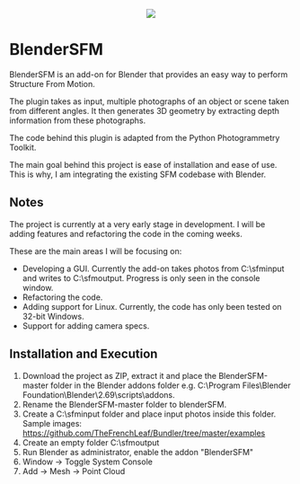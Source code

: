 <p align="center">
  <img src="http://thegamecoder.com/wp-content/uploads/2014/02/BlenderSFMCircle.png" />
</p>

BlenderSFM
==========
BlenderSFM is an add-on for Blender that provides an easy way to perform Structure From Motion. 

The plugin takes as input, multiple photographs of an object or scene taken from different angles. It then generates 3D geometry by extracting depth information from these photographs.

The code behind this plugin is adapted from the Python Photogrammetry Toolkit.

The main goal behind this project is ease of installation and ease of use. This is why, I am integrating the existing SFM codebase with Blender.

Notes
-----

The project is currently at a very early stage in development. I will be adding features and refactoring the code in the coming weeks.

These are the main areas I will be focusing on:
- Developing a GUI. Currently the add-on takes photos from C:\sfminput and writes to C:\sfmoutput. Progress is only seen in the console window.
- Refactoring the code.
- Adding support for Linux. Currently, the code has only been tested on 32-bit Windows.
- Support for adding camera specs.

Installation and Execution
--------------------------

1. Download the project as ZIP, extract it and place the BlenderSFM-master folder in the Blender addons folder e.g. C:\Program Files\Blender Foundation\Blender\2.69\scripts\addons.
2. Rename the BlenderSFM-master folder to blenderSFM.
3. Create a C:\sfminput folder and place input photos inside this folder. Sample images: https://github.com/TheFrenchLeaf/Bundler/tree/master/examples
4. Create an empty folder C:\sfmoutput
5. Run Blender as administrator, enable the addon "BlenderSFM"
6. Window -> Toggle System Console
7. Add -> Mesh -> Point Cloud
